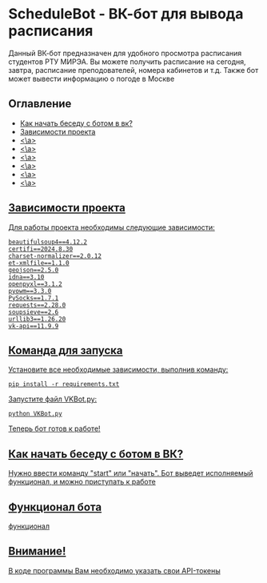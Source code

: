 # ScheduleBot - ВК-бот для вывода расписания
Данный ВК-бот предназначен для удобного просмотра расписания студентов РТУ МИРЭА. Вы можете получить расписание на сегодня, завтра, расписание преподователей, номера кабинетов и т.д. Также бот может вывести информацию о погоде в Москве

## Оглавление
- <a href="https://github.com/efane4m/ScheduleBot/blob/main/README.md#как-начать-беседу-с-ботом-в-вк"> Как начать беседу с ботом в вк? </a>
- <a href="https://github.com/efane4m/ScheduleBot/blob/main/README.md#зависимости-проекта"> Зависимости проекта </a>
- <a href=""> <\a>
- <a href=""> <\a>
- <a href=""> <\a>
- <a href=""> <\a>
- <a href=""> <\a>
- <a href=""> <\a>


## Зависимости проекта
Для работы проекта необходимы следующие зависимости:
```
beautifulsoup4==4.12.2
certifi==2024.8.30
charset-normalizer==2.0.12
et-xmlfile==1.1.0
geojson==2.5.0
idna==3.10
openpyxl==3.1.2
pyowm==3.3.0
PySocks==1.7.1
requests==2.28.0
soupsieve==2.6
urllib3==1.26.20
vk-api==11.9.9
```
## Команда для запуска
Установите все необходимые зависимости, выполнив команду:
```
pip install -r requirements.txt
```

Запустите файл VKBot.py:
```
python VKBot.py
```
Теперь бот готов к работе!

## Как начать беседу с ботом в ВК?
Нужно ввести команду "start" или "начать". Бот выведет исполняемый функционал, и можно приступать к работе

## Функционал бота
функционал


## Внимание!
В коде программы Вам необходимо указать свои API-токены
